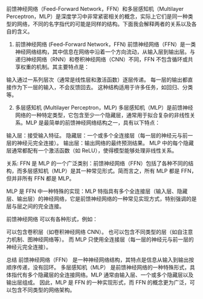 前馈神经网络（Feed-Forward Network，FFN）和多层感知机（Multilayer Perceptron，MLP）是深度学习中非常紧密相关的概念，实际上它们是同一种类型的网络，不同的名字指代的可能是同样的结构。下面我会解释两者的关系以及各自的含义。

1. 前馈神经网络 (Feed-Forward Network，FFN)
前馈神经网络（FFN）是一类神经网络结构，其中信息在网络中沿着一个方向流动，从输入层到输出层。与递归神经网络（RNN）和卷积神经网络（CNN）不同，FFN 不包含循环或共享权重的机制。其主要特点是：

输入通过一系列层次（通常是线性层和激活函数）逐层传递。
每一层的输出都直接作为下一层的输入，不会反馈回去。
这种结构适用于许多任务，如回归、分类等。

2. 多层感知机 (Multilayer Perceptron，MLP)
多层感知机（MLP）是前馈神经网络的一种特定类型，它包含至少一个隐藏层，通常用于拟合复杂的非线性关系。MLP 是最简单的前馈神经网络结构之一，具有以下特点：

输入层：接受输入特征。
隐藏层：一个或多个全连接层（每一层的神经元与前一层的神经元完全连接）。
输出层：输出网络的最终预测结果。
MLP 中的每个隐藏层通常都配有一个激活函数（如 ReLU），使得模型能够处理非线性关系。

关系:
FFN 是 MLP 的一个广泛类别：前馈神经网络（FFN）包括了各种不同的结构，而多层感知机（MLP）是其一种常见形式。简而言之，所有 MLP 都是 FFN，但并非所有 FFN 都是 MLP。

MLP 是 FFN 中一种特殊的实现：MLP 特指具有多个全连接层（输入层、隐藏层、输出层）的神经网络，它是前馈神经网络的一种常见实现方式，特别强调的是层与层之间的完全连接。

前馈神经网络 可以有各种形式，例如：

可以包含卷积层（如卷积神经网络 CNN）。
也可以包含不同类型的层（如自注意力机制、图神经网络等）。
而 MLP 只使用全连接层（每一层的神经元与前一层的神经元完全连接）。

总结
前馈神经网络（FFN） 是一种神经网络结构，其特点是信息从输入到输出按顺序传递，没有回环。
多层感知机（MLP） 是前馈神经网络的一种特殊形式，具体指代有多个隐藏层的全连接网络。MLP 通常由输入层、一个或多个隐藏层以及输出层组成。
因此，MLP 是 FFN 的一种实现形式，而 FFN 的概念更为广泛，可以包含不同类型的网络架构。

